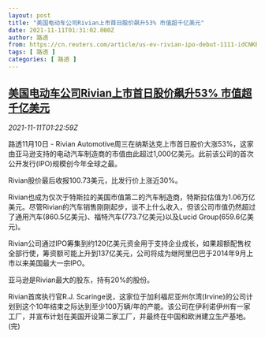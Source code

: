 ```yaml
---
layout: post
title: "美国电动车公司Rivian上市首日股价飙升53% 市值超千亿美元"
date: 2021-11-11T01:31:02.000Z
author: 路透
from: https://cn.reuters.com/article/us-ev-rivian-ipo-debut-1111-idCNKBS2HW03E
tags: [ 路透 ]
categories: [ 路透 ]
---
```

<!--1636594262000-->
[美国电动车公司Rivian上市首日股价飙升53% 市值超千亿美元](https://cn.reuters.com/article/us-ev-rivian-ipo-debut-1111-idCNKBS2HW03E)
------

<div>
<div><i>2021-11-11T01:22:59Z</i></div><p>路透11月10日 - Rivian Automotive周三在纳斯达克上市首日股价大涨53%，这家由亚马逊支持的电动汽车制造商的市值由此超过1,000亿美元。此前该公司的首次公开发行(IPO)规模创今年全球之最。</p><p>Rivian股价最后收报100.73美元，比发行价上涨近30%。</p><p>Rivian也成为仅次于特斯拉的美国市值第二的汽车制造商，特斯拉估值为1.06万亿美元。尽管Rivian的汽车销售刚刚起步，谈不上什么收入，但该公司市值仍然超过了通用汽车(860.5亿美元)、福特汽车(773.7亿美元)以及Lucid Group(659.6亿美元)。</p><p>Rivian公司通过IPO筹集到约120亿美元资金用于支持企业成长，如果超额配售权全部行使，筹资额可能上升到137亿美元，公司将成为继阿里巴巴于2014年9月上市以来美国最大一宗IPO。</p><p>亚马逊是Rivian最大的股东，持有20%的股份。</p><p>Rivian首席执行官R.J. Scaringe说，这家位于加利福尼亚州尔湾(Irvine)的公司计划到这个10年结束之际达到至少100万辆/年的产能。该公司在伊利诺伊州有一家工厂，并宣布计划在美国开设第二家工厂，并最终在中国和欧洲建立生产基地。 (完)</p>
</div>
